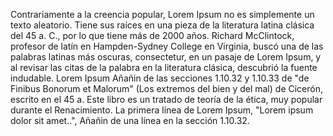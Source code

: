 Contrariamente a la creencia popular, Lorem Ipsum no es simplemente un
texto aleatorio. Tiene sus raíces en una pieza de la literatura latina
clásica del 45 a. C., por lo que tiene más de 2000 años. Richard
McClintock, profesor de latín en Hampden-Sydney College en Virginia,
buscó una de las palabras latinas más oscuras, consectetur, en un
pasaje de Lorem Ipsum, y al revisar las citas de la palabra en la
literatura clásica, descubrió la fuente indudable. Lorem Ipsum
Añañin de las secciones 1.10.32 y 1.10.33 de "de Finibus
Bonorum et Malorum" (Los extremos del bien y del mal) de
Cicerón, escrito en el 45 a. Este libro es un tratado de
teoría de la ética, muy popular durante el Renacimiento. La 
primera línea de Lorem Ipsum, "Lorem ipsum dolor sit amet..",
Añañin de una línea en la sección 1.10.32.